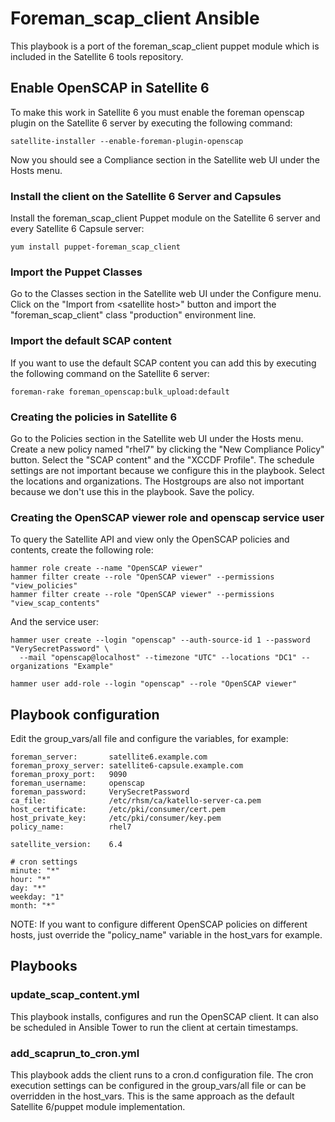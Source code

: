 # Foreman\_scap_client Ansible

This playbook is a port of the foreman\_scap_client puppet module which is included in the Satellite 6 tools repository.

## Enable OpenSCAP in Satellite 6
To make this work in Satellite 6 you must enable the foreman openscap plugin on the Satellite 6 server by executing the following command:

    satellite-installer --enable-foreman-plugin-openscap
    
Now you should see a Compliance section in the Satellite web UI under the Hosts menu.

### Install the client on the Satellite 6 Server and Capsules
Install the foreman\_scap_client Puppet module on the Satellite 6 server and every Satellite 6 Capsule server:

    yum install puppet-foreman_scap_client

### Import the Puppet Classes
Go to the Classes section in the Satellite web UI under the Configure menu. Click on the "Import from \<satellite host>" button and import the "foreman\_scap_client" class "production" environment line.  

### Import the default SCAP content

If you want to use the default SCAP content you can add this by executing the following command on the Satellite 6 server:
 
    foreman-rake foreman_openscap:bulk_upload:default

### Creating the policies in Satellite 6

Go to the Policies section in the Satellite web UI under the Hosts menu. Create a new policy  named "rhel7" by clicking the "New Compliance Policy" button. Select the "SCAP content" and the "XCCDF Profile". The schedule settings are not important because we configure this in the playbook. Select the locations and organizations. The Hostgroups are also not important because we don't use this in the playbook. Save the policy.

### Creating the OpenSCAP viewer role and openscap service user

To query the Satellite API and view only the OpenSCAP policies and contents, create the following role:

    hammer role create --name "OpenSCAP viewer"
    hammer filter create --role "OpenSCAP viewer" --permissions "view_policies"
    hammer filter create --role "OpenSCAP viewer" --permissions "view_scap_contents"

And the service user:

    hammer user create --login "openscap" --auth-source-id 1 --password "VerySecretPassword" \
      --mail "openscap@localhost" --timezone "UTC" --locations "DC1" --organizations "Example"

    hammer user add-role --login "openscap" --role "OpenSCAP viewer"

## Playbook configuration

Edit the group\_vars/all file and configure the variables, for example:

    foreman_server:       satellite6.example.com
    foreman_proxy_server: satellite6-capsule.example.com
    foreman_proxy_port:   9090
    foreman_username:     openscap
    foreman_password:     VerySecretPassword
    ca_file:              /etc/rhsm/ca/katello-server-ca.pem
    host_certificate:     /etc/pki/consumer/cert.pem
    host_private_key:     /etc/pki/consumer/key.pem
    policy_name:          rhel7

    satellite_version:    6.4

    # cron settings
    minute: "*"
    hour: "*"
    day: "*"
    weekday: "1"
    month: "*"

NOTE: If you want to configure different OpenSCAP policies on different hosts, just override the "policy_name" variable in the host_vars for example.

## Playbooks

### update\_scap_content.yml

This playbook installs, configures and run the OpenSCAP client. It can also be scheduled in Ansible Tower to run the client at certain timestamps.

### add\_scaprun\_to_cron.yml

This playbook adds the client runs to a cron.d configuration file. The cron execution settings can be configured in the group_vars/all file or can be overridden in the host_vars. This is the same approach as the default Satellite 6/puppet module implementation.
